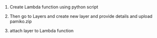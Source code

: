 1. Create Lambda function using python script

2. Then go to Layers and create new layer and provide details and upload pamiko.zip 

3. attach layer to Lambda function
